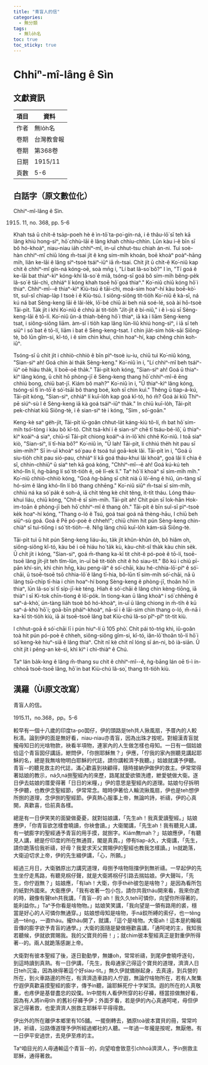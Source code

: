 ```yaml
---
title: "青盲人的信"
categories:
  - 無分類
tags:
  - 無lo̍h名
toc: true
toc_sticky: true
---
```


# Chhiⁿ-mî-lâng ê Sìn

## 文獻資訊

| 項目 | 資料 |
|---|---|
| 作者 | 無lo̍h名 |
| 卷期 | 台灣教會報 |
| 卷期 | 第368卷 |
| 日期 | 1915/11 |
| 頁數 | 5-6 |

## 白話字（原文數位化）

Chhiⁿ-mî-lâng ê Sìn.

1915. 11, no. 368, pp. 5-6

Khah tsá ū chi̍t-ê tsa̍p-poeh hè ê ìn-tō͘ ta-po͘-gín-ná, i ê thâu-lō͘ sī teh kā lâng khiú hong-sìⁿ, hō͘ chhù-lāi ê lâng khah chhiu-chhìn. Lūn kàu i-ê bīn sī bô hó-khoàⁿ, niau-niau ia̍h chhiⁿ-mî, in-uī chhut-tsu chiah án-ni. Tuì soè-hàn chhiⁿ-mî chiū lóng m̄-tsai ji̍t ê kng sím-mi̍h khoán, boē khoàⁿ poàⁿ-hāng mi̍h, liân ke-lāi ê lâng siⁿ-tsoè tsáiⁿ-iūⁿ iā m̄-tsai. Chi̍t ji̍t ū chi̍t-ê Ko͘-niû kap chit ê chhiⁿ-mî gín-ná kóng-oē, soà mn̄g i, "Lí bat Iâ-so͘ bô?" I ìn, "Tī goá ê ke-lāi bat thiaⁿ-kìⁿ kóng-khí Iâ-so͘ ê miâ, tsóng-sī goá bô sím-mi̍h bêng-pe̍k Iâ-so͘ ê tāi-chì, chhiáⁿ lí kóng khah tsoē hō͘ goá thiaⁿ." Ko͘-niû chiū kóng hō͘ i thiaⁿ. Chhiⁿ-mî--ê thiaⁿ-kìⁿ Kiù-tsú ê tāi-chì, moá-sim hoaⁿ-hí kàu boē-kò͘-tit, suî-sî chiap-la̍p I tsoè i ê Kiù-tsú. I siông-siông tit-tio̍h Ko͘-niû ê kà-sī, ná kú ná bat Sèng-keng lāi ê lâi-le̍k, lō͘-bé chiū ài beh niá soé-lé, soà ài hō-tsoè Tāi-pi̍t. Ta̍k ji̍t i khì Ko͘-niû ê chhù ài tit-tio̍h "Ji̍t-ji̍t ê bí-niû," i ê ì-sù sī Sèng-keng-lāi ê tō-lí. Ko͘-niû ûn-á thiah-bêng hō͘ i thiaⁿ, iā kà i liām Sèng-keng tsat, i siông-siông liām. àm-sî i tio̍h kap lâng lûn-liû khiú hong-sìⁿ, i iā sī teh siūⁿ i só͘ bat ê tō-lí, liām i bat ê Sèng-keng-tsat. I chin jia̍t-sim ho̍k-sāi Siōng-tè, bô lūn gîm-si, kî-tó, i ê sim chin khui, chin hoaⁿ-hí, kap chêng chin koh-iūⁿ.

Tsóng-sī ū chi̍t ji̍t i chhiò-chhiò ê bīn pìⁿ-tsoè iu-iu, chiū tuì Ko͘-niû kóng, "Sian-siⁿ ah! Goá chin ài tha̍k Sèng-keng." Ko͘-niû ìn i, "Lí chhiⁿ-mî beh tsáiⁿ-iūⁿ oē hiáu tha̍k, lí boē-oē tha̍k." Tāi-pi̍t koh kóng, "Sian-siⁿ ah! Goá ū thiaⁿ-kìⁿ lâng kóng, ū chi̍t hō phòng-jī ê Sèng-keng thang hō͘ chhiⁿ-mî-ê ēng chhiú bong, chiū bat-jī. Kiám bô mah?" Ko͘-niû ìn i, "Ū thiaⁿ-kìⁿ lâng kóng, tsóng-sī tī ìn-tō͘ ê só͘-tsāi bô thang boé, koh sī chin kuì." Thêng ū tiap-á-kú, Tāi-pi̍t kóng, "Sian-siⁿ, chhiáⁿ lí kuī-lo̍h kap goá kî-tó, hó m̄? Goá ài kiû Thiⁿ-pē siúⁿ-sù I ê Sèng-keng iā kà goá tsáiⁿ-iūⁿ tha̍k." In chiū kuī-lo̍h, Tāi-pi̍t pek-chhiat kiû Siōng-tè, i ê sian-siⁿ tè i kóng, "Sim , só͘-goān."

Keng-kè saⁿ ge̍h-ji̍t, Tāi-pi̍t iû-goân chhut-la̍t káng-kiù tō-lí, m̄ bat hō͘ sím-mi̍h tsó͘-tòng i kàu bô kî-tó. Chi̍t tsá-khí i ê sian-siⁿ chē tī tsáu-bé-lō͘, ū thiaⁿ-kìⁿ koáiⁿ-á siaⁿ, chiū-sī Tāi-pi̍t chiong koáiⁿ-á ín-lō͘ khì chhē Ko͘-niû. I toā siaⁿ kiò, "Sian-siⁿ, lí tī-hia bô?" Ko͘-niû ìn, "Ū lah! Tāi-pi̍t, lí chhiú the̍h hit pau sī sím-mi̍h?" Sī in-uī khoàⁿ só͘ pau ê tsoá tuì goā-kok lâi. Tāi-pi̍t ìn i, "Goá ū siu-tio̍h chi̍t pau sió-pau, chhiáⁿ lí kā goá tháu-khui lâi khoàⁿ, goá lâi lí chia ê sî, chhin-chhiūⁿ ū siaⁿ teh kā goá kóng, "Chhiⁿ-mî--ê ah! Goá kú-kú teh khó-lîn lí, ǹg-bāng lí só͘ tit-tio̍h ê, oē lī-ek lí." Taⁿ hō͘ lí khoàⁿ sī sím-mi̍h mi̍h." Ko͘-niû chhiò-chhiò kóng, "Goá ǹg-bāng sī chi̍t niá ū lō͘-ēng ê hiû, ún-tàng sī hó-sim ê lâng khó-lîn lí bô thang chhēng." Ko͘-niû siūⁿ m̄-tsai sī sím-mi̍h, chhiú ná ka só͘ pa̍k ê soh-á, iā chi̍t têng kè chi̍t têng, it-ti̍t tháu. Lóng tháu-khui liáu, chiū kóng, "Chit-ê sī sím-mi̍h. Tāi-pi̍t ah! Chit pún sī Iok-hān Hok-im-toān ê phòng-jī beh hō͘ chhiⁿ-mî ê thang o̍h." Tāi-pi̍t ê bīn suî-sī pìⁿ-tsoè ke̍k hoaⁿ-hí kóng, "Thang o-ló ê Tsú, goá tsai goá nā thèng-hāu, I chiū beh siūⁿ-sù goá. Goá ê Pē pó-poè ê chheh!"; chiū chim hit pún Sèng-keng chin-chiàⁿ sī tuì-tiōng i só͘ tit-tio̍h--ê. Nn̄g lâng chiū kuī-lo̍h kám-siā Siōng-tè.

Tāi-pi̍t tuì ū hit pún Sèng-keng liáu-āu, ta̍k ji̍t khûn-khûn o̍h, bô hiâm oh, siông-siông kî-tó, kàu bé i oē hiáu ho͘ ta̍k kù, kàu-chit-sî tha̍k kàu chin se̍k. Ū chi̍t ji̍t i kóng, "Sian-siⁿ, goá m̄-thang ka-kī tit chit-ê pó-poè ê tō-lí, tsoē-tsoē lâng ji̍t-ji̍t teh tîm-lûn, in-uī bē tit-tio̍h chit ê hó siau-tit." Bô kú i chiū pī-pān khí-sin, khì chin hn̄g, kàu peng-iâⁿ ê só͘-chāi, kàu hé-chhia-lō͘-piⁿ ê só͘-chāi, ū tsoē-tsoē tsō chhia-lō͘ ê lâng tī-hia, bô-lūn tī sím-mi̍h só͘-chāi, nā ū lâng tsū-chi̍p tī-hia i chin hoaⁿ-hí bong Sèng-keng ê phòng-jī, thoân hō͘ in thiaⁿ, lūn Iâ-so͘ sí tī si̍p-jī-kè téng. Hiah ê só͘-chāi ê lâng chin kèng-tiōng, iā thiàⁿ i sī Ki-tok chīn-tiong ê lô͘-po̍k. In tiong-kan ū lâng khoàⁿ i só͘ chhēng ê saⁿ-á-khò͘, ún-tàng lia̍h tsoè bô hó-khoàⁿ, in-uī ū lâng chiong in m̄-ti̍h ê kū saⁿ-á-khò͘ hō͘ i; goā-bīn pháiⁿ-khoàⁿ, nā-sī i ê lāi-sim chin thang o-ló, m̄-nā i ka-kī tit-tio̍h kiù, iā ài tsoē-tsoē lâng bat Kiù-chú Iâ-so͘ pîⁿ-pîⁿ tit-tit kiù.

I chhut-goā ê só͘-chāi lī i pún hiuⁿ-lí ū 105 phò͘. Chi̍t pái tò-tńg khì, iû-goân toà hit pún pó-poè ê chheh, siông-siông gîm-si, kî-tó, iân-lō͘ thoân tō-lí hō͘ i só͘ keng-kè hiuⁿ-siā ê lâng thiaⁿ. Chi̍t nî kè chi̍t nî lóng sī án-ni, bô ià-siān. Ū chi̍t ji̍t i pêng-an kè-sì, khì kìⁿ i chì-thiàⁿ ê Chú.

Taⁿ lán ba̍k-kng ê lâng m̄-thang su chit ê chhiⁿ-mî--ê, ǹg-bāng lán oē tì-ì ín-chhoā tsoē-tsoē lâng, hō͘ in bat Kiù-chú Iâ-so͘, thang tit-tio̍h kiù.

## 漢羅（Ùi原文改寫）

青盲人的信。

1915.11，no.368，pp。5-6

較早有一個十八歲的印度ta-po͘囡仔，伊的頭路是teh共人揪風扇，予厝內的人較秋凊。論到伊的面是無好看，niau-niau亦青盲，因為出珠才按呢。對細漢青盲就攏毋知日的光啥物款，袂看半項物，連家內的人生做怎樣也毋知。一日有一個姑娘佮這个青盲囡仔講話，紲問伊，「你捌耶穌無？」伊應，「佇我的家內捌聽見講起耶穌的名，總是我無啥物明白耶穌的代誌，請你講較濟予我聽。」姑娘就講予伊聽。青盲--的聽見救主的代誌，滿心歡喜到袂顧得，隨時接納伊做伊的救主。伊常常得著姑娘的教示，ná久ná捌聖經內的來歷，路尾就愛欲領洗禮，紲愛號做大衛。逐日伊去姑娘的厝愛得著「日日的米糧，」伊的意思是聖經內的道理。姑娘勻仔拆明予伊聽，也教伊念聖經節，伊常常念。暗時伊著佮人輪流揪風扇，伊也是teh想伊所捌的道理，念伊捌的聖經節。伊真熱心服事上帝，無論吟詩，祈禱，伊的心真開，真歡喜，佮前真各樣。

總是有一日伊笑笑的面變做憂憂，就對姑娘講，「先生ah！我真愛讀聖經。」姑娘應伊，「你青盲欲怎樣會曉讀，你袂會讀。」大衛閣講，「先生ah！我有聽見人講，有一號膨字的聖經通予青盲的用手摸，就捌字。Kiám無mah？」姑娘應伊，「有聽見人講，總是佇印度的所在無通買，閣是真貴。」停有tiap-á久，大衛講，「先生，請你跪落佮我祈禱，好毋？我愛求天父賞賜伊的聖經也教我怎樣讀。」In就跪落，大衛迫切求上帝，伊的先生綴伊講，「心，所願。」

經過三月日，大衛猶原出力講究道理，毋捌予啥物阻擋伊到無祈禱。一早起伊的先生坐佇走馬路，有聽見柺仔聲，就是大衛將柺仔引路去揣姑娘。伊大聲叫，「先生，你佇遐無？」姑娘應，「有lah！大衛，你手the̍h彼包是啥物？」是因為看所包的紙對外國來。大衛應伊，「我有收著一包小包，請你共我tháu開來看，我來你遮的時，親像有聲teh共我講，「青盲--的 ah！我久久teh可憐你，向望你所得著的，能利益你。」Taⁿ予你看是啥物物。」姑娘笑笑講，「我向望是一領有路用的裘，穩當是好心的人可憐你無通穿。」姑娘想毋知是啥物，手ná鉸所縛的索仔，也一têng過一têng，一直tháu。攏tháu開了，就講，「這个是啥物。大衛ah！這本是約翰福音傳的膨字欲予青盲的通學。」大衛的面隨是變做極歡喜講，「通呵咾的主，我知我若聽候，伊就欲賞賜我。我的父寶貝的冊！」；就chim彼本聖經真正是對重伊所得著--的。兩人就跪落感謝上帝。

大衛對有彼本聖經了後，逐日勤勤學，無嫌oh，常常祈禱，到尾伊會曉呼逐句，到這時讀到真熟。有一日伊講，「先生，我毋通家己得這个寶貝的道理，濟濟人日日teh沉淪，因為袂得著這个好siau-tit。」無久伊就備辦起身，去真遠，到兵營的所在，到火車路邊的所在，有濟濟造車路的人佇遐，無論佇啥物所在，若有人聚集佇遐伊真歡喜摸聖經的膨字，傳予in聽，論耶穌死佇十字架頂。遐的所在的人真敬重，也疼伊是基督盡忠的奴僕。In中間有人看伊所穿的衫仔褲，穩當掠做無好看，因為有人將in毋ti̍h 的舊衫仔褲予伊；外面歹看，若是伊的內心真通呵咾，毋但伊家己得著救，也愛濟濟人捌救主耶穌平平得得救。

伊出外的所在離伊本鄉里有105舖。一擺倒轉去，猶原toà彼本寶貝的冊，常常吟詩，祈禱，沿路傳道理予伊所經過鄉社的人聽。一年過一年攏是按呢，無厭倦。有一日伊平安過世，去見伊至疼的主。

Taⁿ咱目光的人毋通輸這个青盲--的，向望咱會致意引chhoā濟濟人，予in捌救主耶穌，通得著救。
